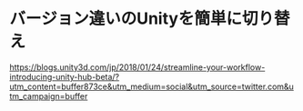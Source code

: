 # バージョン違いのUnityを簡単に切り替え

https://blogs.unity3d.com/jp/2018/01/24/streamline-your-workflow-introducing-unity-hub-beta/?utm_content=buffer873ce&utm_medium=social&utm_source=twitter.com&utm_campaign=buffer
